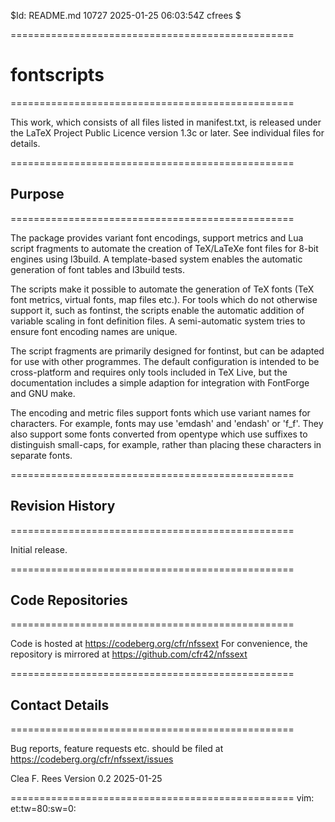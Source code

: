 $Id: README.md 10727 2025-01-25 06:03:54Z cfrees $

=================================================
# fontscripts
=================================================

This work, which consists of all files listed in manifest.txt, is released 
under the LaTeX Project Public Licence version 1.3c or later. See individual 
files for details.

=================================================
## Purpose 
=================================================

The package provides variant font encodings, support metrics and Lua script 
fragments to automate the creation of TeX/LaTeXe font files for 8-bit engines 
using l3build. A template-based system enables the automatic generation of 
font tables and l3build tests. 

The scripts make it possible to automate the generation of TeX fonts (TeX font
metrics, virtual fonts, map files etc.). For tools which do not otherwise
support it, such as fontinst, the scripts enable the automatic addition of
variable scaling in font definition files. A semi-automatic system tries to
ensure font encoding names are unique.

The script fragments are primarily designed for fontinst, but can be adapted 
for use with other programmes. The default configuration is intended to be 
cross-platform and requires only tools included in TeX Live, but the 
documentation includes a simple adaption for integration with FontForge and 
GNU make.

The encoding and metric files support fonts which use variant names for
characters. For example, fonts may use 'emdash' and 'endash' or 'f_f'. They also
support some fonts converted from opentype which use suffixes to distinguish
small-caps, for example, rather than placing these characters in separate fonts.

=================================================
## Revision History
=================================================

Initial release.

=================================================
## Code Repositories
=================================================

Code is hosted at 
	https://codeberg.org/cfr/nfssext
For convenience, the repository is mirrored at
  https://github.com/cfr42/nfssext

=================================================
## Contact Details
=================================================

Bug reports, feature requests etc.  should be filed at
  https://codeberg.org/cfr/nfssext/issues


Clea F. Rees 
Version 0.2
2025-01-25

=================================================
vim: et:tw=80:sw=0:
